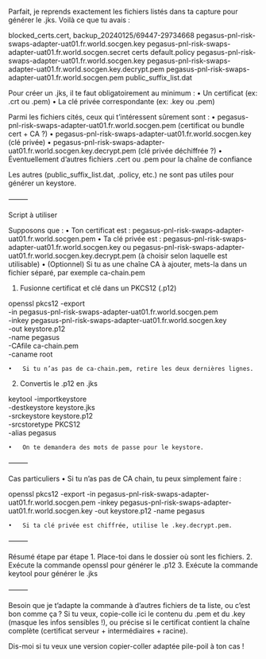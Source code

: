 Parfait, je reprends exactement les fichiers listés dans ta capture pour générer le .jks. Voilà ce que tu avais :

blocked_certs.cert, backup_20240125/69447-29734668 pegasus-pnl-risk-swaps-adapter-uat01.fr.world.socgen.key pegasus-pnl-risk-swaps-adapter-uat01.fr.world.socgen.secret certs default.policy pegasus-pnl-risk-swaps-adapter-uat01.fr.world.socgen.key pegasus-pnl-risk-swaps-adapter-uat01.fr.world.socgen.key.decrypt.pem pegasus-pnl-risk-swaps-adapter-uat01.fr.world.socgen.pem public_suffix_list.dat

Pour créer un .jks, il te faut obligatoirement au minimum :
	•	Un certificat (ex: .crt ou .pem)
	•	La clé privée correspondante (ex: .key ou .pem)

Parmi les fichiers cités, ceux qui t’intéressent sûrement sont :
	•	pegasus-pnl-risk-swaps-adapter-uat01.fr.world.socgen.pem (certificat ou bundle cert + CA ?)
	•	pegasus-pnl-risk-swaps-adapter-uat01.fr.world.socgen.key (clé privée)
	•	pegasus-pnl-risk-swaps-adapter-uat01.fr.world.socgen.key.decrypt.pem (clé privée déchiffrée ?)
	•	Éventuellement d’autres fichiers .cert ou .pem pour la chaîne de confiance

Les autres (public_suffix_list.dat, .policy, etc.) ne sont pas utiles pour générer un keystore.

⸻

Script à utiliser

Supposons que :
	•	Ton certificat est : pegasus-pnl-risk-swaps-adapter-uat01.fr.world.socgen.pem
	•	Ta clé privée est : pegasus-pnl-risk-swaps-adapter-uat01.fr.world.socgen.key ou pegasus-pnl-risk-swaps-adapter-uat01.fr.world.socgen.key.decrypt.pem (à choisir selon laquelle est utilisable)
	•	(Optionnel) Si tu as une chaîne CA à ajouter, mets-la dans un fichier séparé, par exemple ca-chain.pem

1. Fusionne certificat et clé dans un PKCS12 (.p12)

openssl pkcs12 -export \
  -in pegasus-pnl-risk-swaps-adapter-uat01.fr.world.socgen.pem \
  -inkey pegasus-pnl-risk-swaps-adapter-uat01.fr.world.socgen.key \
  -out keystore.p12 \
  -name pegasus \
  -CAfile ca-chain.pem \
  -caname root

	•	Si tu n’as pas de ca-chain.pem, retire les deux dernières lignes.

2. Convertis le .p12 en .jks

keytool -importkeystore \
  -destkeystore keystore.jks \
  -srckeystore keystore.p12 \
  -srcstoretype PKCS12 \
  -alias pegasus

	•	On te demandera des mots de passe pour le keystore.

⸻

Cas particuliers
	•	Si tu n’as pas de CA chain, tu peux simplement faire :

openssl pkcs12 -export -in pegasus-pnl-risk-swaps-adapter-uat01.fr.world.socgen.pem -inkey pegasus-pnl-risk-swaps-adapter-uat01.fr.world.socgen.key -out keystore.p12 -name pegasus


	•	Si ta clé privée est chiffrée, utilise le .key.decrypt.pem.

⸻

Résumé étape par étape
	1.	Place-toi dans le dossier où sont les fichiers.
	2.	Exécute la commande openssl pour générer le .p12
	3.	Exécute la commande keytool pour générer le .jks

⸻

Besoin que je t’adapte la commande à d’autres fichiers de ta liste, ou c’est bon comme ça ?
Si tu veux, copie-colle ici le contenu du .pem et du .key (masque les infos sensibles !), ou précise si le certificat contient la chaîne complète (certificat serveur + intermédiaires + racine).

Dis-moi si tu veux une version copier-coller adaptée pile-poil à ton cas !